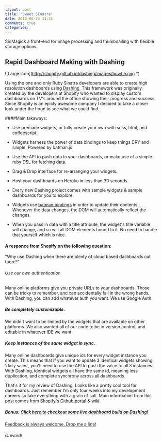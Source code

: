 ```yaml
---
layout: post
title: "Sweet Sinatra"
date: 2013-06-23 11:35
comments: true
categories: 
---
```


SinMagick a front-end for image processing and thumbnailing with flexible storage options.


## Rapid Dashboard Making with Dashing

![Large icon](http://shopify.github.io/dashing/images/bowtie.png ")

Using the one and only Ruby Sinatra developers are able to create high resolution dashboards using [Dashing.](http://shopify.github.io/dashing/) This framework was originally created by the developers at Shopify who wanted to display custom dashboards on TV's around the office showing their progress and success. Since Shopify is an epicly awesome company I decided to take a closer look under the hood to see what we could find.

####Main takaways:

- Use premade widgets, or fully create your own with scss, html, and coffeescript.

- Widgets harness the power of data bindings to keep things DRY and simple. Powered by batman.js.

- Use the API to push data to your dashboards, or make use of a simple ruby DSL for fetching data.

- Drag & Drop interface for re-arranging your widgets.

- Host your dashboards on Heroku in less than 30 seconds.

- Every new Dashing project comes with sample widgets & sample dashboards for you to explore. 

- Widgets use [batman bindings](http://batmanjs.org/docs/batman.html#batman-view-bindings-how-to-use-bindings) in order to update their contents. Whenever the data changes, the DOM will automatically reflect the changes.

- When you pass in data with a title attribute, the widget's title variable will change, and so will all DOM elements bound to it. No need to handle that yourself which is nice.

#### A responce from Shopify on the following question:

"Why use Dashing when there are plenty of cloud based dashboards out there?"

###### Use our own authentication. 
  Many online platforms give you private URLs to your dashboards. Those can be tricky to remember, and can accidentally fall in the wrong hands. With Dashing, you can add whatever auth you want. We use Google Auth.

##### Be completely customizable. 
  We didn't want to be limited by the widgets that are available on other platforms. We also wanted all of our code to be in version control, and editable in whatever IDE we want.

##### Keep instances of the same widget in sync. 
  Many online dashboards give unique ids for every widget instance you create. This means that if you want to update 3 identical widgets showing 'daily sales', you'll need to use the API to push the value to all 3 instances. With Dashing, identical widgets all have the same id, meaning less duplication, and complete synchrony across all dashboards.


That's it for my review of Dashing. Looks like a pretty cool tool for dashboards. Just remember I'm only four weeks into my development careers so take everything with a grain of salt. Main information from this post comes from [Shopify's Github portal](http://shopify.github.io/dashing/) & [wiki](https://github.com/Shopify/dashing/wiki).

##### Bonus: [Click here to checkout some live dashboard build on Dashing!](http://dashingdemo.herokuapp.com/sample)

[Feedback is always welcome. Drop me a line!](https://twitter.com/jcalebCollins)

###### Onward!
